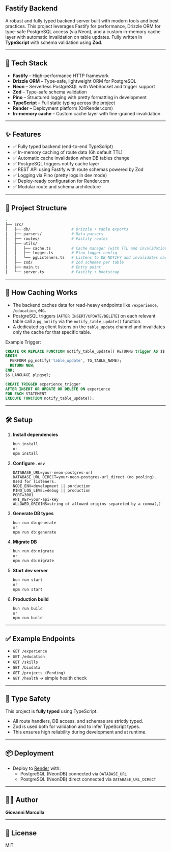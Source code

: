 ## Fastify Backend

A robust and fully typed backend server built with modern tools and best practices. This project leverages Fastify for performance, Drizzle ORM for type-safe PostgreSQL access (via Neon), and a custom in-memory cache layer with automatic invalidation on table updates. Fully written in **TypeScript** with schema validation using **Zod**.

---

## 🚀 Tech Stack

- **Fastify** – High-performance HTTP framework
- **Drizzle ORM** – Type-safe, lightweight ORM for PostgreSQL
- **Neon** – Serverless PostgreSQL with WebSocket and trigger support
- **Zod** – Type-safe schema validation
- **Pino** – Structured logging with pretty formatting in development
- **TypeScript** – Full static typing across the project
- **Render** – Deployment platform (OnRender.com)
- **In-memory cache** – Custom cache layer with fine-grained invalidation

---

## ✨ Features

- ✅ Fully typed backend (end-to-end TypeScript)
- ✅ In-memory caching of route data (6h default TTL)
- ✅ Automatic cache invalidation when DB tables change
- ✅ PostgreSQL triggers notify cache layer
- ✅ REST API using Fastify with route schemas powered by Zod
- ✅ Logging via Pino (pretty logs in dev mode)
- ✅ Deploy-ready configuration for Render.com
- ✅ Modular route and schema architecture

---

## 📁 Project Structure

```bash
.
├── src/
│   ├── db/                  # Drizzle + table exports
│   ├── parsers/             # Data parsers 
│   ├── routes/              # Fastify routes
│   ├── utils/
│   │   ├── cache.ts         # Cache manager (with TTL and invalidation)
│   │   ├── logger.ts        # Pino logger config
│   │   └── pgListeners.ts   # Listens to DB NOTIFY and invalidates cache
│   ├── zod/                 # Zod schemas per table
│   ├── main.ts              # Entry point
│   └── server.ts            # Fastify + bootstrap
```

---

## 🧠 How Caching Works

- The backend caches data for read-heavy endpoints like `/experience`, `/education`, etc.
- PostgreSQL triggers (`AFTER INSERT/UPDATE/DELETE`) on each relevant table call a `pg_notify` via the `notify_table_update()` function.
- A dedicated `pg` client listens on the `table_update` channel and invalidates only the cache for that specific table.

Example Trigger:

```sql
CREATE OR REPLACE FUNCTION notify_table_update() RETURNS trigger AS $$
BEGIN
  PERFORM pg_notify('table_update', TG_TABLE_NAME);
  RETURN NEW;
END;
$$ LANGUAGE plpgsql;

CREATE TRIGGER experience_trigger
AFTER INSERT OR UPDATE OR DELETE ON experience
FOR EACH STATEMENT
EXECUTE FUNCTION notify_table_update();
```

---

## 🛠 Setup

1. **Install dependencies**  
   ```bash
   bun install
   or
   npm install
   ```

2. **Configure `.env`**

   ```env
   DATABASE_URL=your-neon-postgres-url
   DATABASE_URL_DIRECT=your-neon-postgres-url_direct (no pooling). Used for listeners.
   NODE_ENV=development || porduction
   PINO_LOG_LEVEL=debug || production
   PORT=3001
   API_KEY=your-api-key
   ALLOWED_ORIGINS=string of allowed origins separeted by a comma(,)
   ```

3. **Generate DB types**  
   ```bash
   bun run db:generate
   or
   npm run db:generate
   ```

4. **Migrate DB**  
   ```bash
   bun run db:migrate
   or
   npm run db:migrate
   ```

5. **Start dev server**
   ```bash
   bun run start
   or
   npm run start
   ```

6. **Production build**
   ```bash
   bun run build
   or
   npm run build
   ```

---

## ✅ Example Endpoints

- `GET /experience`
- `GET /education`
- `GET /skills`
- `GET /biodata`
- `GET /projects (Pending)`
- `GET /health` → simple health check

---

## 🧪 Type Safety

This project is **fully typed** using TypeScript:
- All route handlers, DB access, and schemas are strictly typed.
- Zod is used both for validation and to infer TypeScript types.
- This ensures high reliability during development and at runtime.

---

## 📦 Deployment

- Deploy to [Render](https://render.com) with:
  - PostgreSQL (NeonDB) connected via `DATABASE_URL`
  - PostgreSQL (NeonDB) direct connected via `DATABASE_URL_DIRECT`

---

## 👨‍💻 Author

**Giovanni Marcolla**

---

## 📜 License

MIT
